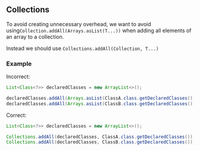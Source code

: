 ## **Collections** ##

To avoid creating unnecessary overhead, we want to avoid
using```Collection.addAll(Arrays.asList(T...))``` when adding all
elements of an array to a collection.

Instead we should use ```Collections.addAll(Collection, T...)```

### **Example** ###

Incorrect:

```java
List<Class<?>> declaredClasses = new ArrayList<>();

declaredClasses.addAll(Arrays.asList(ClassA.class.getDeclaredClasses()));
declaredClasses.addAll(Arrays.asList(ClassB.class.getDeclaredClasses()));
```

Correct:

```java
List<Class<?>> declaredClasses = new ArrayList<>();

Collections.addAll(declaredClasses, ClassA.class.getDeclaredClasses());
Collections.addAll(declaredClasses, ClassB.class.getDeclaredClasses());
```